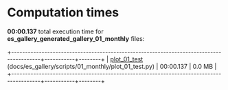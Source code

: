 

# Computation times

**00:00.137** total execution time for **es_gallery_generated_gallery_01_monthly** files:

+----------------------------------------------------------------------------------------+-----------+--------+
| [plot_01_test](./plot_01_test.md) (docs/es_gallery/scripts/01_monthly/plot_01_test.py) | 00:00.137 | 0.0 MB |
+----------------------------------------------------------------------------------------+-----------+--------+
